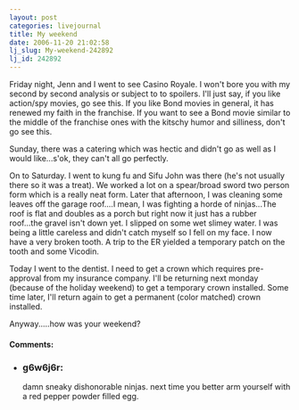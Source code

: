 ```yaml
---
layout: post
categories: livejournal
title: My weekend
date: 2006-11-20 21:02:58
lj_slug: My-weekend-242892
lj_id: 242892
---
```

Friday night, Jenn and I went to see Casino Royale. I won't bore you with my second by second analysis or subject to to spoilers. I'll just say, if you like action/spy movies, go see this. If you like Bond movies in general, it has renewed my faith in the franchise. If you want to see a Bond movie similar to the middle of the franchise ones with the kitschy humor and silliness, don't go see this.  



Sunday, there was a catering which was hectic and didn't go as well as I would like...s'ok, they can't all go perfectly.  



On to Saturday. I went to kung fu and Sifu John was there (he's not usually there so it was a treat). We worked a lot on a spear/broad sword two person form which is a really neat form. Later that afternoon, I was cleaning some leaves off the garage roof....I mean, I was fighting a horde of ninjas...The roof is flat and doubles as a porch but right now it just has a rubber roof...the gravel isn't down yet. I slipped on some wet slimey water. I was being a little careless and didn't catch myself so I fell on my face. I now have a very broken tooth. A trip to the ER yielded a temporary patch on the tooth and some Vicodin.  



Today I went to the dentist. I need to get a crown which requires pre-approval from my insurance company. I'll be returning next monday (because of the holiday weekend) to get a temporary crown installed. Some time later, I'll return again to get a permanent (color matched) crown installed.  



Anyway.....how was your weekend?


<div id="comments"><h4>Comments:</h4><div class="lj-comments"><ul>
<li><h3>g6w6j6r: </h3>
<a id="comment-718"></a>
<p>damn sneaky dishonorable ninjas. next time you better arm yourself with a red pepper powder filled egg.</p>
</li>
</ul></div></div>
